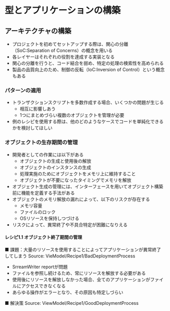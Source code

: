 # 型とアプリケーションの構築
## アーキテクチャの構築
- プロジェクトを初めてセットアップする際は、関心の分離（SoC:Separation of Concerns）の概念を用いる
- 各レイヤーはそれぞれの役割を達成する実装となる
- 関心の分離を行うと、コード結合を弱め、特定の処理の検索性を高められる
- 製品の品質向上のため、制御の反転（IoC:Inversion of Control）という概念もある

### パターンの適用
- トランザクションスクリプトを多数作成する場合、いくつかの問題が生じる
  - 相互に影響しあう
  - 1つにまとめづらい複数のオブジェクトを管理が必要
- 例のレシピを使用する際は、他のどのようなケースでコードを単純化できるかを検討してほしい

### オブジェクトの生存期間の管理
- 開発者としての作業には以下がある
  - オブジェクトの生成と使用後の解放
  - オブジェクトのインスタンスの生成
  - 処理実施のためにオブジェクトをメモリ上に維持すること
  - オブジェクトが不要になったタイミングでメモリを解放
- オブジェクト生成の管理には、インターフェースを用いてオブジェクト構築前に機能を定義する手法がある
- オブジェクトのメモリ解放の漏れによって、以下のリスクが存在する
  - メモリ容量
  - ファイルのロック
  - OSリソースを保持しつづける
- リスクによって、異常終了や不具合特定が困難になりえる

#### レシピ1.1 オブジェクト終了期間の管理
■ 課題：大量のリソースを使用することによってアプリケーションが異常終了してしまう
Source: VieModel/Recipe1/BadDeploymentProcess

- SrreamWriter reportが問題
- ファイルを参照し続けるため、常にリソースを解放する必要がある
- 使用後にリソースを解放しなかった場合、全てのアプリケーションがファイルにアクセスできなくなる
- あらゆる操作がエラーとなり、その原因も特定しづらい

■ 解決策
Source: ViewModel/Recipe1/GoodDeploymentProcess

